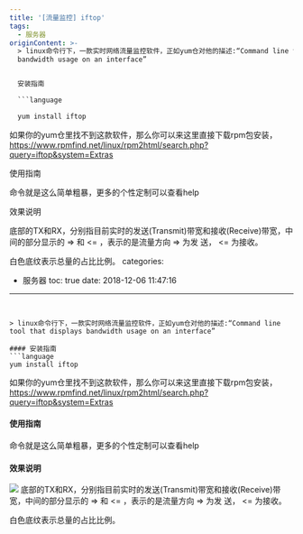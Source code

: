 ```yaml
---
title: '[流量监控] iftop'
tags:
  - 服务器
originContent: >-
  > linux命令行下，一款实时网络流量监控软件，正如yum仓对他的描述:“Command line tool that displays
  bandwidth usage on an interface”


  安装指南

  ```language

  yum install iftop

  ```

  如果你的yum仓里找不到这款软件，那么你可以来这里直接下载rpm包安装，https://www.rpmfind.net/linux/rpm2html/search.php?query=iftop&system=Extras


  使用指南

  命令就是这么简单粗暴，更多的个性定制可以查看help


  效果说明


  底部的TX和RX，分别指目前实时的发送(Transmit)带宽和接收(Receive)带宽，中间的部分显示的 => 和 <= ，表示的是流量方向 => 为发
  送， <= 为接收。


  白色底纹表示总量的占比比例。
categories:
  - 服务器
toc: true
date: 2018-12-06 11:47:16
---
```


> linux命令行下，一款实时网络流量监控软件，正如yum仓对他的描述:“Command line tool that displays bandwidth usage on an interface”

#### 安装指南
```language
yum install iftop
```
如果你的yum仓里找不到这款软件，那么你可以来这里直接下载rpm包安装，https://www.rpmfind.net/linux/rpm2html/search.php?query=iftop&system=Extras

#### 使用指南
命令就是这么简单粗暴，更多的个性定制可以查看help

#### 效果说明
![](/images/image2018-11-25_20-26-40-3.png)
底部的TX和RX，分别指目前实时的发送(Transmit)带宽和接收(Receive)带宽，中间的部分显示的 => 和 <= ，表示的是流量方向 => 为发 送， <= 为接收。

白色底纹表示总量的占比比例。
